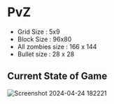 # PvZ
- Grid Size : 5x9
- Block Size : 96x80
- All zombies size : 166 x 144
- Bullet size : 28 x 28


## Current State of Game
![Screenshot 2024-04-24 182221](https://github.com/abdullahamin231/project/assets/42760671/4559d5a2-c5e9-48b8-b06e-ab19a2d52224)
